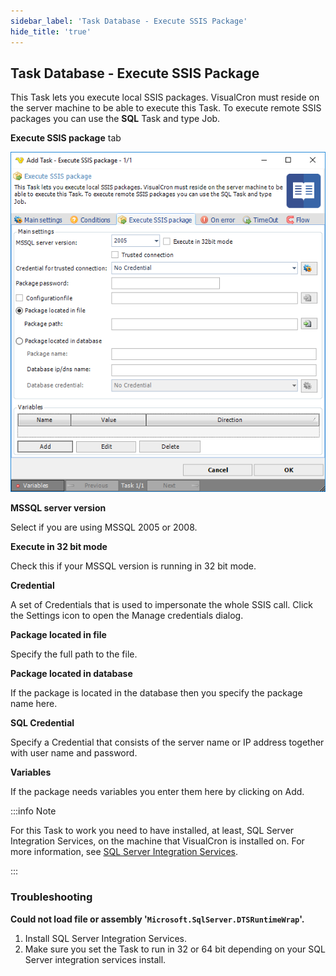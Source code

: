 ```yaml
---
sidebar_label: 'Task Database - Execute SSIS Package'
hide_title: 'true'
---
```


## Task Database - Execute SSIS Package

This Task lets you execute local SSIS packages. VisualCron must reside on the server machine to be able to execute this Task. To execute remote SSIS packages you can use the **SQL** Task and type Job.
 
**Execute SSIS package** tab

![](../../../static/img/taskdatabaseexecutessis.png)

**MSSQL server version**

Select if you are using MSSQL 2005 or 2008.
 
**Execute in 32 bit mode**

Check this if your MSSQL version is running in 32 bit mode.
 
**Credential**

A set of Credentials that is used to impersonate the whole SSIS call. Click the Settings icon to open the Manage credentials dialog.
 
**Package located in file**

Specify the full path to the file.
 
**Package located in database**

If the package is located in the database then you specify the package name here.
 
**SQL Credential**

Specify a Credential that consists of the server name or IP address together with user name and password.
 
**Variables**

If the package needs variables you enter them here by clicking on Add.
 
:::info Note

For this Task to work you need to have installed, at least, SQL Server Integration Services, on the machine that VisualCron is installed on.
For more information, see [SQL Server Integration Services](https://en.wikipedia.org/wiki/SQL_Server_Integration_Services).

:::

### Troubleshooting

**Could not load file or assembly '```Microsoft.SqlServer.DTSRuntimeWrap```'.**

1. Install SQL Server Integration Services.
2. Make sure you set the Task to run in 32 or 64 bit depending on your SQL Server integration services install.